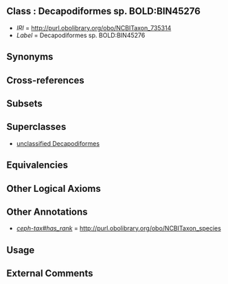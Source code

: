 
## Class : Decapodiformes sp. BOLD:BIN45276

 * *IRI* = http://purl.obolibrary.org/obo/NCBITaxon_735314
 * *Label* = Decapodiformes sp. BOLD:BIN45276

## Synonyms


## Cross-references


## Subsets


## Superclasses

 * [unclassified Decapodiformes](../../NCBITaxon/01/NCBITaxon_725201.md)

## Equivalencies


## Other Logical Axioms


## Other Annotations

 * *[ceph-tax#has_rank](../../ceph-tax#has/nk/ceph-tax#has_rank.md)* = http://purl.obolibrary.org/obo/NCBITaxon_species

## Usage


## External Comments

